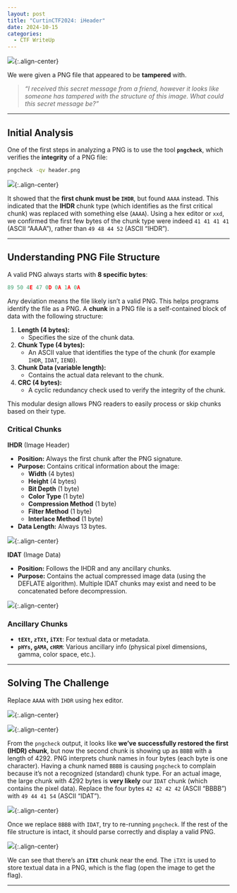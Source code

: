```yaml
---
layout: post
title: "CurtinCTF2024: iHeader"
date: 2024-10-15
categories:
  - CTF WriteUp
---
```


![](https://raw.githubusercontent.com/faridarif/faridarif.github.io/master/pictures/iHeader1.png){:.align-center}

We were given a PNG file that appeared to be **tampered** with.

> *“I received this secret message from a friend, however it looks like someone has tampered with the structure of this image. What could this secret message be?”*

---
## **Initial Analysis**

One of the first steps in analyzing a PNG is to use the tool **`pngcheck`**, which verifies the **integrity** of a PNG file:
```bash
pngcheck -qv header.png
```

![](https://raw.githubusercontent.com/faridarif/faridarif.github.io/master/pictures/iHeader2.png){:.align-center}

It showed that the **first chunk must be `IHDR`**, but found `AAAA` instead. This indicated that the **IHDR** chunk type (which identifies as the first critical chunk) was replaced with something else (`AAAA`). Using a hex editor or `xxd`, we confirmed the first few bytes of the chunk type were indeed `41 41 41 41` (ASCII “AAAA”), rather than `49 48 44 52` (ASCII “IHDR”).

---
## **Understanding PNG File Structure**

A valid PNG always starts with **8 specific bytes**:
```python
89 50 4E 47 0D 0A 1A 0A
```
Any deviation means the file likely isn’t a valid PNG. This helps programs identify the file as a PNG. A **chunk** in a PNG file is a self-contained block of data with the following structure:

1. **Length (4 bytes):**
    - Specifies the size of the chunk data.
2. **Chunk Type (4 bytes):**
    - An ASCII value that identifies the type of the chunk (for example `IHDR`, `IDAT`, `IEND`).
3. **Chunk Data (variable length):**
    - Contains the actual data relevant to the chunk.
4. **CRC (4 bytes):**
    - A cyclic redundancy check used to verify the integrity of the chunk.

This modular design allows PNG readers to easily process or skip chunks based on their type.
### **Critical Chunks**

**IHDR** (Image Header)
- **Position:** Always the first chunk after the PNG signature.
- **Purpose:** Contains critical information about the image:
    - **Width** (4 bytes)
    - **Height** (4 bytes)
    - **Bit Depth** (1 byte)
    - **Color Type** (1 byte)
    - **Compression Method** (1 byte)
    - **Filter Method** (1 byte)
    - **Interlace Method** (1 byte)
- **Data Length:** Always 13 bytes.

![](https://raw.githubusercontent.com/faridarif/faridarif.github.io/master/pictures/iHeader3.png){:.align-center}

**IDAT** (Image Data)
- **Position:** Follows the IHDR and any ancillary chunks.
- **Purpose:** Contains the actual compressed image data (using the DEFLATE algorithm). Multiple IDAT chunks may exist and need to be concatenated before decompression.

![](https://raw.githubusercontent.com/faridarif/faridarif.github.io/master/pictures/iHeader4.png){:.align-center}

### **Ancillary Chunks**

- **`tEXt`, `zTXt`, `iTXt`**: For textual data or metadata.
- **`pHYs`, `gAMA`, `cHRM`**: Various ancillary info (physical pixel dimensions, gamma, color space, etc.).


---

## **Solving The Challenge**

Replace `AAAA` with `IHDR` using hex editor.

![](https://raw.githubusercontent.com/faridarif/faridarif.github.io/master/pictures/iHeader5.png){:.align-center}

![](https://raw.githubusercontent.com/faridarif/faridarif.github.io/master/pictures/iHeader6.png){:.align-center}

From the `pngcheck` output, it looks like **we’ve successfully restored the first (IHDR) chunk**, but now the second chunk is showing up as `BBBB` with a length of 4292. PNG interprets chunk names in four bytes (each byte is one character). Having a chunk named `BBBB` is causing `pngcheck` to complain because it’s not a recognized (standard) chunk type. For an actual image, the large chunk with 4292 bytes is **very likely** our `IDAT` chunk (which contains the pixel data). Replace the four bytes `42 42 42 42` (ASCII “BBBB”) with `49 44 41 54` (ASCII “IDAT”).

![](https://raw.githubusercontent.com/faridarif/faridarif.github.io/master/pictures/iHeader7.png){:.align-center}

Once we replace `BBBB` with `IDAT`, try to re-running `pngcheck`. If the rest of the file structure is intact, it should parse correctly and display a valid PNG.

![](https://raw.githubusercontent.com/faridarif/faridarif.github.io/master/pictures/iHeader8.png){:.align-center}

We can see that there’s an **`iTXt`** chunk near the end. The `iTXt` is used to store textual data in a PNG, which is the flag (open the image to get the flag).

---
